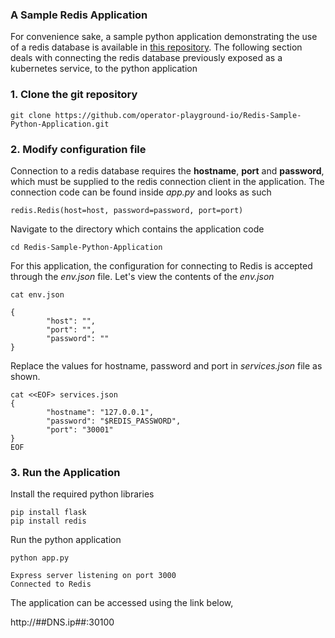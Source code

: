 
### A Sample Redis Application

<p>For convenience sake, a sample python application demonstrating the use of a redis database is available in <a href="https://github.com/operator-playground-io/Redis-Sample-Python-Application.git">this repository</a>. The following section deals with connecting the redis database previously exposed as a kubernetes service, to the python application</p>

<h3>1. Clone the git repository</h3>

```execute
git clone https://github.com/operator-playground-io/Redis-Sample-Python-Application.git
```

<h3>2. Modify configuration file</h3>
<p>Connection to a redis database requires the <b>hostname</b>, <b>port</b> and <b>password</b>, which must be supplied to the redis connection client in the application. The connection code can be found inside <i>app.py</i> and looks as such</p>

```copycommand
redis.Redis(host=host, password=password, port=port)
```
<p>Navigate to the directory which contains the application code</p>

```execute
cd Redis-Sample-Python-Application
```

<p>For this application, the configuration for connecting to Redis is accepted through the <i>env.json</i> file. Let's view the contents of the <i>env.json</i></p>

```execute
cat env.json
```
```output
{
        "host": "",
        "port": "",
        "password": ""
}
```
<p>Replace the values for hostname, password and port in <i>services.json</i> file as shown.</p>

```execute
cat <<EOF> services.json
{
        "hostname": "127.0.0.1",
        "password": "$REDIS_PASSWORD",
        "port": "30001"
}
EOF
```

<h3>3. Run the Application</h3>
<p>Install the required python libraries</p>

```execute
pip install flask
pip install redis
```

<p>Run the python application</p>

```execute
python app.py
```
```output
Express server listening on port 3000
Connected to Redis
```

The application can be accessed using the link below, 

http://##DNS.ip##:30100
